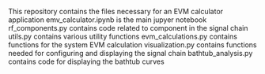 This repository contains the files necessary for an EVM calculator application
emv_calculator.ipynb is the main jupyer notebook
rf_components.py contains code related to component in the signal chain
utils.py contains various utility functions
evm_calculations.py contains functions for the system EVM calculation
visualization.py contains functions needed for configuring and displaying the signal chain
bathtub_analysis.py contains code for displaying the bathtub curves
